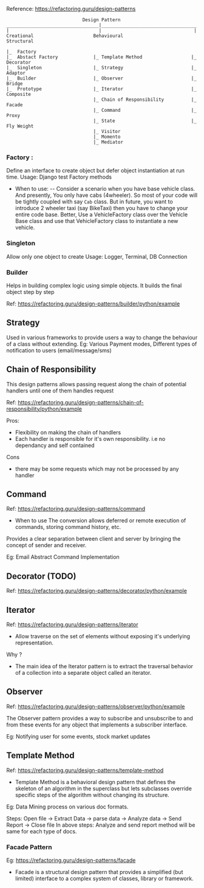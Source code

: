 Reference:
https://refactoring.guru/design-patterns



                                Design Pattern
    __________________________________|___________________________________
    |                                 |                                  |
    Creational                      Behavioural                         Structural

    |_  Factory
    |_  Abstact Factory             |_ Template Method                  |_ Decorator
    |_  Singleton                   |_ Strategy                         |_ Adaptor
    |_  Builder                     |_ Observer                         |_ Bridge
    |_  Prototype                   |_ Iterator                         |_ Composite
                                    |_ Chain of Responsibility          |_ Facade
                                    |_ Command                          |_ Proxy
                                    |_ State                            |_ Fly Weight
                                    |_ Visitor
                                    |_ Momento
                                    |_ Mediator


### Factory :

Define an interface to create object but defer object instantiation at run time. 
Usage: Django test Factory methods

- When to use:
    -- Consider a scenario when you have base vehicle class. And presently, You only have cabs (4wheeler). 
    So most of your code will be tightly coupled with say `Cab` class. But in future, you want to introduce
    2 wheeler taxi (say BikeTaxi) then you have to change your entire code base. Better, Use a VehicleFactory class
    over the Vehicle Base class and use that VehicleFactory class to instantiate a new vehicle. 


### Singleton
Allow only one object to create
Usage: Logger, Terminal, DB Connection


### Builder
Helps in building complex logic using simple objects. It builds the final object step by step

Ref: https://refactoring.guru/design-patterns/builder/python/example


## Strategy
Used in various frameworks to provide users a way to change the behaviour of a class without extending. 
Eg: Various Payment modes, Different types of notification to users (email/message/sms)


## Chain of Responsibility

This design patterns allows passing request along the chain of potential handlers until one of them handles request

Ref: https://refactoring.guru/design-patterns/chain-of-responsibility/python/example

Pros:
- Flexibility on making the chain of handlers
- Each handler is responsible for it's own responsibility. i.e no dependancy and self contained

Cons
- there may be some requests which may not be processed by any handler


## Command
Ref: https://refactoring.guru/design-patterns/command

- When to use
The conversion allows deferred or remote execution of commands, storing command history, etc.


Provides a clear separation between client and server by bringing the concept
of sender and receiver.

Eg: Email Abstract Command Implementation

## Decorator (TODO)

Ref: https://refactoring.guru/design-patterns/decorator/python/example


## Iterator
Ref: https://refactoring.guru/design-patterns/iterator

- Allow traverse on the set of elements without exposing it's underlying representation.

Why ?
- The main idea of the Iterator pattern is to extract the traversal behavior of a collection
 into a separate object called an iterator.
 
 ## Observer
 Ref: https://refactoring.guru/design-patterns/observer/python/example
 

 The Observer pattern provides a way to subscribe and unsubscribe to and from these events 
 for any object that implements a subscriber interface.
 
 Eg: Notifying user for some events, stock market updates
 
 
 ## Template Method
 Ref: https://refactoring.guru/design-patterns/template-method
 
 - Template Method is a behavioral design pattern that defines the skeleton of an algorithm 
 in the superclass but lets subclasses override specific steps of the algorithm without 
 changing its structure.
 
 Eg: Data Mining process on various doc formats. 
 
 Steps: Open file -> Extract Data -> parse data -> Analyze data -> Send Report -> Close file 
In above steps: 
 Analyze and send report method will be same for each type of docs.
 
 
 ### Facade Pattern
 Eg: https://refactoring.guru/design-patterns/facade
 
 - Facade is a structural design pattern that provides a simplified (but limited) interface 
 to a complex system of classes, library or framework.
 
 
